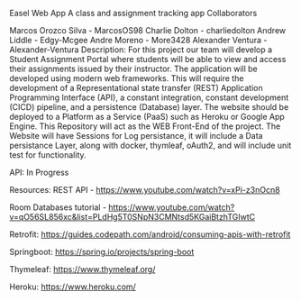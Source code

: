 Easel Web App
A class and assignment tracking app
Collaborators

Marcos Orozco Silva - MarcosOS98
Charlie Dolton - charliedolton
Andrew Liddle - Edgy-Mcgee
Andre Moreno - More3428
Alexander Ventura - Alexander-Ventura
Description: For this project our team will develop a Student Assignment Portal where students will be able to view and access their assignments issued by their instructor. The application will be developed using modern web frameworks. This will require the development of a Representational state transfer (REST) Application Programming Interface (API), a constant integration, constant development (CICD) pipeline, and a persistence (Database) layer. The website should be deployed to a Platform as a Service (PaaS) such as Heroku or Google App Engine. This Repository will act as the WEB Front-End of the project. The Website will have Sessions for Log persistance, it will include a Data persistance Layer, along with docker, thymleaf, oAuth2, and will include unit test for functionality.

API: In Progress

Resources: REST API - https://www.youtube.com/watch?v=xPi-z3nOcn8

Room Databases tutorial - https://www.youtube.com/watch?v=qO56SL856xc&list=PLdHg5T0SNpN3CMNtsd5KGaiBtzhTGIwtC

Retrofit: https://guides.codepath.com/android/consuming-apis-with-retrofit

Springboot: https://spring.io/projects/spring-boot

Thymeleaf: https://www.thymeleaf.org/

Heroku: https://www.heroku.com/
